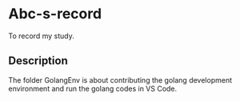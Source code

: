 # Abc-s-record

To record my study.

## Description

The folder GolangEnv is about contributing the golang development environment and run the golang codes in VS Code.
